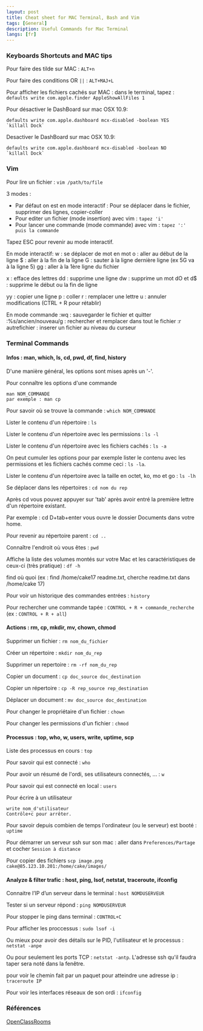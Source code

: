 ```yaml
---
layout: post
title: Cheat sheet for MAC Terminal, Bash and Vim
tags: [General]
description: Useful Commands for Mac Terminal
langs: [fr]
---
```


### Keyboards Shortcuts and MAC tips

Pour faire des tilde sur MAC : `ALT+n`

Pour faire des conditions OR `||` : `ALT+MAJ+L`

Pour afficher les fichiers cachés sur MAC : dans le terminal, tapez : `defaults write com.apple.finder AppleShowAllFiles 1`

Pour désactiver le DashBoard sur mac OSX 10.9:

    defaults write com.apple.dashboard mcx-disabled -boolean YES
    `killall Dock`

Desactiver le DashBoard sur mac OSX 10.9:

    defaults write com.apple.dashboard mcx-disabled -boolean NO
    `killall Dock`

### Vim

Pour lire un fichier : `vim /path/to/file`

3 modes :

- Par défaut on est en mode interactif : Pour se déplacer dans le fichier, supprimer des lignes, copier-coller
- Pour editer un fichier (mode insertion) avec vim : `tapez 'i'`
- Pour lancer une commande (mode commande) avec vim : `tapez ':' puis la commande`

Tapez ESC pour revenir au mode interactif.

En mode interactif:
w : se déplacer de mot en mot
o : aller au début de la ligne
$ : aller à la fin de la ligne
G : sauter à la ligne dernière ligne (ex 5G va à la ligne 5)
gg : aller à la 1ère ligne du fichier

x : efface des lettres
dd : supprime une ligne
dw : supprime un mot
dO et d$ : supprime le début ou la fin de ligne

yy : copier une ligne
p : coller
r : remplacer une lettre
u : annuler modifications (CTRL + R pour rétablir)

En mode commande
:wq : sauvegarder le fichier et quitter
:%s/ancien/nouveau/g : rechercher et remplacer dans tout le fichier
:r autrefichier : inserer un fichier au niveau du curseur

### Terminal Commands

#### Infos : man, which, ls, cd, pwd, df, find, history

D'une manière général, les options sont mises après un '-'.

Pour connaître les options d'une commande

    man NOM_COMMANDE
    par exemple : man cp

Pour savoir où se trouve la commande : `which NOM_COMMANDE`

Lister le contenu d'un répertoire : `ls`

Lister le contenu d'un répertoire avec les permissions : `ls -l`

Lister le contenu d'un répertoire avec les fichiers cachés : `ls -a`

On peut cumuler les options pour par exemple lister le contenu avec les permissions et les fichiers cachés comme ceci : `ls -la`.

Lister le contenu d'un répertoire avec la taille en octet, ko, mo et go : `ls -lh`

Se déplacer dans les répertoires : `cd nom du rep`

Après cd vous pouvez appuyer sur 'tab' après avoir entré la première lettre d'un répertoire existant.

Par exemple : cd D+tab+enter vous ouvre le dossier Documents dans votre home.

Pour revenir au répertoire parent : `cd ..`

Connaître l'endroit où vous êtes : `pwd`

Affiche la liste des volumes montés sur votre Mac et les caractéristiques de ceux-ci (très pratique) : `df -h`

find où quoi (ex : find /home/cake17 readme.txt, cherche readme.txt dans /home/cake 17)

Pour voir un historique des commandes entrées : `history`

Pour rechercher une commande tapée : `CONTROL + R + commande_recherche` (ex : `CONTROL + R + all`)

#### Actions : rm, cp, mkdir, mv, chown, chmod

Supprimer un fichier : `rm nom_du_fichier`

Créer un répertoire : `mkdir nom_du_rep`

Supprimer un repertoire : `rm -rf nom_du_rep`

Copier un document : `cp doc_source doc_destination`

Copier un répertoire : `cp -R rep_source rep_destination`

Déplacer un document : `mv doc_source doc_destination`

Pour changer le propriétaire d'un fichier : `chown`

Pour changer les permissions d'un fichier : `chmod`

#### Processus : top, who, w, users, write, uptime, scp

Liste des processus en cours : `top`

Pour savoir qui est connecté : `who`

Pour avoir un résumé de l'ordi, ses utilisateurs connectés, ... : `w`

Pour savoir qui est connecté en local : `users`

Pour écrire à un utilisateur

    write nom_d'utilisateur
    Contrôle+c pour arrêter.

Pour savoir depuis combien de temps l'ordinateur (ou le serveur) est booté : `uptime`

Pour démarrer un serveur ssh sur son mac : aller dans `Preferences/Partage` et cocher `Session à distance`

Pour copier des fichiers `scp image.png cake@85.123.10.201:/home/cake/images/`

#### Analyze & filter trafic : host, ping, lsof, netstat, traceroute, ifconfig

Connaitre l’IP d’un serveur dans le terminal : `host NOMDUSERVEUR`

Tester si un serveur répond : `ping NOMDUSERVEUR`

Pour stopper le ping dans terminal : `CONTROL+C`

Pour afficher les proccessus : `sudo lsof -i`

Ou mieux pour avoir des détails sur le PID, l'utilisateur et le processus : `netstat -anpe`

Ou pour seulement les ports TCP : `netstat -antp`. L'adresse ssh qu'il faudra taper sera noté dans la fenêtre.

pour voir le chemin fait par un paquet pour atteindre une adresse ip : `traceroute IP`

Pour voir les interfaces réseaux de son ordi : `ifconfig`

### Références

[OpenClassRooms](http://fr.openclassrooms.com/informatique/cours/reprenez-le-controle-a-l-aide-de-linux/vim-l-editeur-de-texte-du-programmeur)
